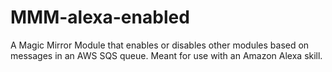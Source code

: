 # MMM-alexa-enabled
A Magic Mirror Module that enables or disables other modules based on messages in an AWS SQS queue. Meant for use with an Amazon Alexa skill.
